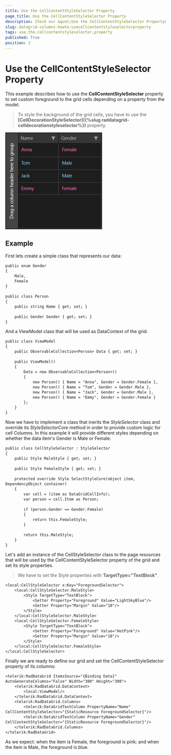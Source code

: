 ```yaml
---
title: Use the CellContentStyleSelector Property
page_title: Use the CellContentStyleSelector Property
description: Check our &quot;Use the CellContentStyleSelector Property&quot; documentation article for RadDataGrid for UWP control.
slug: datagrid-columns-howto-usecellcontentstyleselectorproperty
tags: use,the,cellcontentstyleselector,property
published: True
position: 2
---
```


# Use the CellContentStyleSelector Property

This example describes how to use the **CellContentStyleSelector** property
to set custom foreground to the grid cells depending on a property from the model.

>To style the background of the grid cells, you have to use the **[CellDecorationStyleSelector]({%slug raddatagrid-celldecorationstyleselector%})** property.

![Cell Content Style Selector](images/CellContentStyleSelector.png)

## Example

First lets create a simple class that represents our data:

	public enum Gender
	{
	    Male,
	    Female
	}
	
	public class Person
	{
	    public string Name { get; set; }
	
	    public Gender Gender { get; set; }
	}

And a ViewModel class that will be used as DataContext of the grid:

	public class ViewModel
	{
	    public ObservableCollection<Person> Data { get; set; }
	
	    public ViewModel()
	    {
	        Data = new ObservableCollection<Person>()
	        {
	            new Person() { Name = "Anna", Gender = Gender.Female },
	            new Person() { Name = "Tom", Gender = Gender.Male },
	            new Person() { Name = "Jack", Gender = Gender.Male },
	            new Person() { Name = "Emmy", Gender = Gender.Female }
	        };
	    }
	}

Now we have to implement a class that inerits the *StyleSelector* class and override its
*StyleSelectorCore* method in order to provide custom logic for cell Columns. In this example it will provide different styles depending on whether the data item's Gender is Male or Female.

	public class CellStyleSelector : StyleSelector
	{
	    public Style MaleStyle { get; set; }
	
	    public Style FemaleStyle { get; set; }
	
	    protected override Style SelectStyleCore(object item, DependencyObject container)
	    {
	        var cell = (item as DataGridCellInfo);
	        var person = cell.Item as Person;
	
	        if (person.Gender == Gender.Female)
	        {
	            return this.FemaleStyle;
	        }
	
	        return this.MaleStyle;
	    }
	}

Let's add an instance of the CellStyleSelector class to the page resources that will be used by the CellContentStyleSelector property of the grid and set its style properties.


> We have to set the Style properties with **TargetType="TextBlock"**.

	<local:CellStyleSelector x:Key="ForegroundSelector">
	    <local:CellStyleSelector.MaleStyle>
	        <Style TargetType="TextBlock">
	            <Setter Property="Foreground" Value="LightSkyBlue"/>
	            <Setter Property="Margin" Value="10"/>
	        </Style>
	    </local:CellStyleSelector.MaleStyle>
	    <local:CellStyleSelector.FemaleStyle>
	        <Style TargetType="TextBlock">
	            <Setter Property="Foreground" Value="HotPink"/>
	            <Setter Property="Margin" Value="10"/>
	        </Style>
	    </local:CellStyleSelector.FemaleStyle>
	</local:CellStyleSelector>

Finally we are ready to define our grid and set the CellContentStyleSelector property of its columns:

	<telerik:RadDataGrid ItemsSource="{Binding Data}" AutoGenerateColumns="False" Width="300" Height="300">
	    <telerik:RadDataGrid.DataContext>
	        <local:ViewModel/>
	    </telerik:RadDataGrid.DataContext>
	    <telerik:RadDataGrid.Columns>
	        <telerik:DataGridTextColumn PropertyName="Name" CellContentStyleSelector="{StaticResource ForegroundSelector}"/>
	        <telerik:DataGridTextColumn PropertyName="Gender" CellContentStyleSelector="{StaticResource ForegroundSelector}"/>
	    </telerik:RadDataGrid.Columns>
	</telerik:RadDataGrid>

As we expect: when the item is Female, the foreground is pink; and when the item is Male, the foreground is blue.
